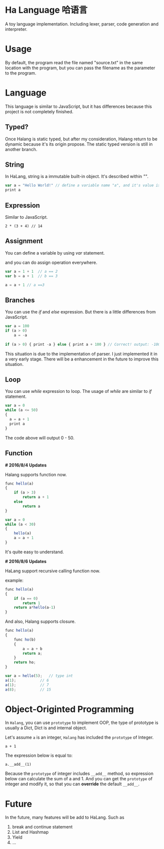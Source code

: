 # Ha Language 哈语言
A toy language implementation. Including lexer, parser, code generation and interpreter.



# Usage

By default, the program read the file named "source.txt" in the same location with the program, but you can pass the filename as the parameter to the program.



# Language

This language is similar to JavaScript, but it has differences because this project is not completely finished.



## Typed?

Once Halang is static typed, but after my consideration, Halang return to be dynamic because it's its origin propose. The static typed version is still in another branch.

## String

In HaLang, string is a immutable built-in object. It's described within *""*.

```javascript
var a = "Hello World!" // define a variable name "a", and it's value is "Hello World!"
print a
```



## Expression

Similar to JavaScript.

```
2 * (3 + 4) // 14
```

## Assignment

You can define a variable by using *var* statement.

and you can do assign operation everywhere.

```javascript
var a = 1 + 1  // a == 2
var b = a + 1  // b == 3

a = a + 1 // a ==3
```

## Branches

You can use the *if* and *else* expression. But there is a little differences from JavaScript. 

```javascript
var a = 100
if (a > 0)
	a = -a
	
if (a > 0) { print -a } else { print a + 100 } // Correct! output: -100
```

This situation is due to the implementation of parser. I just implemented it in a very early stage. There will be a enhancement in the future to improve this situation.

## Loop

You can use *while* expression to loop. The usage of *while* are similar to *if* statement. 

```javascript
var a = 0
while (a <= 50)
{
  a = a + 1
  print a
}
```

The code above will output 0 - 50.

## Function

**# 2016/8/4 Updates**

Halang supports function now.

```javascript
func hello(a)
{
	if (a > 3)
		return a + 1
	else
		return a
}

var a = 0
while (a < 30)
{
	hello(a)
	a = a + 1
}
```

It's quite easy to understand.

**# 2016/8/6 Updates** 

HaLang support recursive calling function now.

example:

```javascript
func hello(a)
{
	if (a == 0)
		return 1
	return a*hello(a-1)
}
```

And also, Halang supports closure.

```javascript
func hello(a)
{
	func ho(b)
	{
		a = a + b
		return a;
	}
	return ho;
}

var a = hello(5);	// type int
a(1);			// 6
a(1);			// 7
a(8);			// 15
```

# Object-Originted Programming

In `Halang`, you can use `prototype` to implement OOP, the type of prototype is usually a Dict, Dict is and internal object.

Let's assume `a` is an integer, `Halang` has included the `prototype` of Integer.

```
a + 1
```
The expression below is equal to:
```
a.__add__(1)
```
Because the `prototype` of integer includes `__add__` method, so expression below can calculate the sum of a and 1. And you can get the `prototype` of integer and modify it, so that you can **override** the default `__add__`.

# Future

In the future, many features will be add to HaLang. Such as

1. break and continue statement
2. List and Hashmap
3. Yield
4. ...
